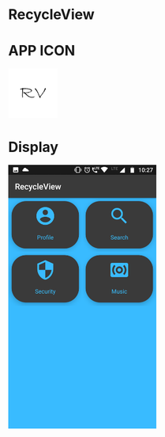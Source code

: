 # RecycleView

# APP ICON
<img src = "app\src\main\res\mipmap-hdpi\ic_launcher_foreground.png" width="100">

# Display
<img src = "app\src\main\res\drawable-v24\Screenshot_recycle.png" width="300">
